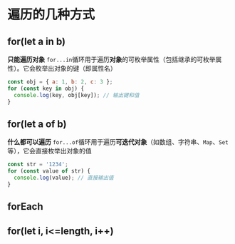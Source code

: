 # 遍历的几种方式
## for(let a in b)
**只能遍历对象**
`for...in`循环用于遍历**对象**的可枚举属性（包括继承的可枚举属性）。它会枚举出对象的键（即属性名）
```js
const obj = { a: 1, b: 2, c: 3 };
for (const key in obj) {
  console.log(key, obj[key]); // 输出键和值
}
```
## for(let a of b)
**什么都可以遍历**
`for...of`循环用于遍历**可迭代对象**（如数组、字符串、`Map`、`Set`等），它会直接枚举出对象的值
```js
const str = '1234';
for (const value of str) {
  console.log(value); // 直接输出值
}
```
## forEach

## for(let i, i<=length, i++)
<!--stackedit_data:
eyJoaXN0b3J5IjpbLTIwMjMwMTczLDU3NzA0MDQzN119
-->